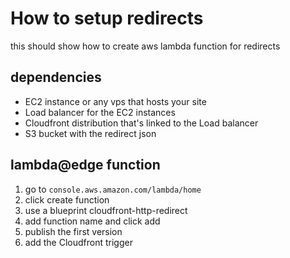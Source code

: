 # How to setup redirects 
this should show how to create aws lambda function for redirects
## dependencies 
* EC2 instance or any vps that hosts your site
* Load balancer for the EC2 instances
* Cloudfront distribution that's linked to the Load balancer
* S3 bucket with the redirect json
## lambda@edge function
1. go to `console.aws.amazon.com/lambda/home`
2. click create function
3. use a blueprint cloudfront-http-redirect
4. add function name and click add
5. publish the first version
6. add the Cloudfront trigger